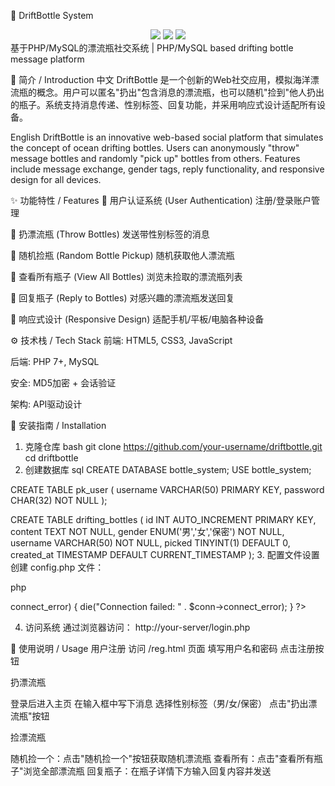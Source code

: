 🌊 DriftBottle System
<div align="center"> <img src="https://img.shields.io/badge/PHP-8.0+-777BB4?logo=php&logoColor=white"> <img src="https://img.shields.io/badge/MySQL-8.0-4479A1?logo=mysql&logoColor=white"> <img src="https://img.shields.io/badge/License-MIT-green"> </div>
基于PHP/MySQL的漂流瓶社交系统 | PHP/MySQL based drifting bottle message platform

📖 简介 / Introduction
中文
DriftBottle 是一个创新的Web社交应用，模拟海洋漂流瓶的概念。用户可以匿名"扔出"包含消息的漂流瓶，也可以随机"捡到"他人扔出的瓶子。系统支持消息传递、性别标签、回复功能，并采用响应式设计适配所有设备。

English
DriftBottle is an innovative web-based social platform that simulates the concept of ocean drifting bottles. Users can anonymously "throw" message bottles and randomly "pick up" bottles from others. Features include message exchange, gender tags, reply functionality, and responsive design for all devices.

✨ 功能特性 / Features
🔐 用户认证系统 (User Authentication)
注册/登录账户管理

🚢 扔漂流瓶 (Throw Bottles)
发送带性别标签的消息

🎣 随机捡瓶 (Random Bottle Pickup)
随机获取他人漂流瓶

👀 查看所有瓶子 (View All Bottles)
浏览未捡取的漂流瓶列表

💬 回复瓶子 (Reply to Bottles)
对感兴趣的漂流瓶发送回复

📱 响应式设计 (Responsive Design)
适配手机/平板/电脑各种设备

⚙️ 技术栈 / Tech Stack
前端: HTML5, CSS3, JavaScript

后端: PHP 7+, MySQL

安全: MD5加密 + 会话验证

架构: API驱动设计

🚀 安装指南 / Installation
1. 克隆仓库
bash
git clone https://github.com/your-username/driftbottle.git
cd driftbottle
2. 创建数据库
sql
CREATE DATABASE bottle_system;
USE bottle_system;

CREATE TABLE pk_user (
  username VARCHAR(50) PRIMARY KEY,
  password CHAR(32) NOT NULL
);

CREATE TABLE drifting_bottles (
  id INT AUTO_INCREMENT PRIMARY KEY,
  content TEXT NOT NULL,
  gender ENUM('男','女','保密') NOT NULL,
  username VARCHAR(50) NOT NULL,
  picked TINYINT(1) DEFAULT 0,
  created_at TIMESTAMP DEFAULT CURRENT_TIMESTAMP
);
3. 配置文件设置
创建 config.php 文件：

php
<?php
$servername = "localhost";
$username = "your_db_user";
$password = "your_db_password";
$dbname = "bottle_system";

$conn = new mysqli($servername, $username, $password, $dbname);
if ($conn->connect_error) {
    die("Connection failed: " . $conn->connect_error);
}
?>
4. 访问系统
通过浏览器访问：
http://your-server/login.php

🧭 使用说明 / Usage
用户注册
访问 /reg.html 页面
填写用户名和密码
点击注册按钮

扔漂流瓶

登录后进入主页
在输入框中写下消息
选择性别标签（男/女/保密）
点击"扔出漂流瓶"按钮

捡漂流瓶

随机捡一个：点击"随机捡一个"按钮获取随机漂流瓶
查看所有：点击"查看所有瓶子"浏览全部漂流瓶
回复瓶子：在瓶子详情下方输入回复内容并发送
